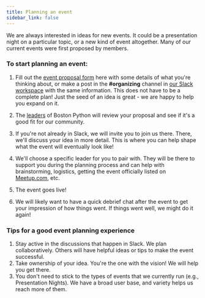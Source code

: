 ```yaml
---
title: Planning an event
sidebar_link: false
---
```


We are always interested in ideas for new events. It could be a presentation night on a particular topic, or a new kind of event altogether.  Many of our current events were first proposed by members.

### To start planning an event:

1. Fill out the [event proposal form](https://forms.gle/ymyPXJkn8MbThadZA) here with some details of what you're thinking about, or make a post in the **#organizing** channel in [our Slack workspace](slack.md) with the same information. This does not have to be a complete plan! Just the seed of an idea is great - we are happy to help you expand on it.

2. The [leaders](contact.md) of Boston Python will review your proposal and see if it's a good fit for our community. 

3. If you're not already in Slack, we will invite you to join us there. There, we'll discuss your idea in more detail. This is where you can help shape what the event will eventually look like! 

4. We'll choose a specific leader for you to pair with. They will be there to support you during the planning process and can help with brainstorming, logistics, getting the event officially listed on [Meetup.com](https://www.meetup.com), etc.

5. The event goes live! 

6. We will likely want to have a quick debrief chat after the event to get your impression of how things went. If things went well, we might do it again!

### Tips for a good event planning experience
1. Stay active in the discussions that happen in Slack.  We plan collaboratively.  Others will have helpful ideas or tips to make the event successful.
2. Take ownership of your idea. You're the one with the vision! We will help you get there. 
3. You don't need to stick to the types of events that we currently run (e.g., Presentation Nights). We have a broad user base, and variety helps us reach more of them.
